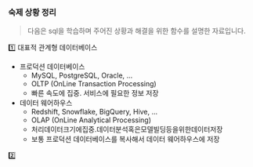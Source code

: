 ### 숙제 상황 정리
> 다음은 sql을 학습하며 주어진 상황과 해결을 위한 함수를 설명한 자료입니다.


1️⃣ 대표적 관계형 데이터베이스
  - 프로덕션 데이터베이스
    - MySQL, PostgreSQL, Oracle, ... 
    - OLTP (OnLine Transaction Processing)
    - 빠른 속도에 집중. 서비스에 필요한 정보 저장
  - 데이터 웨어하우스
    - Redshift, Snowflake, BigQuery, Hive, ...
    - OLAP (OnLine Analytical Processing)
    - 처리데이터크기에집중.데이터분석혹은모델빌딩등을위한데이터저장
    - 보통 프로덕션 데이터베이스를 복사해서 데이터 웨어하우스에 저장


2️⃣ 
